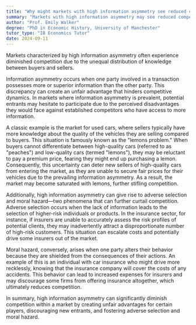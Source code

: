 ```yaml
---
title: "Why might markets with high information asymmetry see reduced competition?"
summary: "Markets with high information asymmetry may see reduced competition due to the imbalance of knowledge between buyers and sellers."
author: "Prof. Emily Walker"
degree: "PhD in Economic History, University of Manchester"
tutor_type: "IB Economics Tutor"
date: 2024-09-11
---
```


Markets characterized by high information asymmetry often experience diminished competition due to the unequal distribution of knowledge between buyers and sellers.

Information asymmetry occurs when one party involved in a transaction possesses more or superior information than the other party. This discrepancy can create an unfair advantage that hinders competitive dynamics. In markets where information asymmetry is prevalent, potential entrants may hesitate to participate due to the perceived disadvantages they would face against established competitors who have access to more information.

A classic example is the market for used cars, where sellers typically have more knowledge about the quality of the vehicles they are selling compared to buyers. This situation is famously known as the "lemons problem." When buyers cannot differentiate between high-quality cars (referred to as "peaches") and low-quality cars (termed "lemons"), they may be reluctant to pay a premium price, fearing they might end up purchasing a lemon. Consequently, this uncertainty can deter new sellers of high-quality cars from entering the market, as they are unable to secure fair prices for their vehicles due to the prevailing information asymmetry. As a result, the market may become saturated with lemons, further stifling competition.

Additionally, high information asymmetry can give rise to adverse selection and moral hazard—two phenomena that can further curtail competition. Adverse selection occurs when the lack of information leads to the selection of higher-risk individuals or products. In the insurance sector, for instance, if insurers are unable to accurately assess the risk profiles of potential clients, they may inadvertently attract a disproportionate number of high-risk customers. This situation can escalate costs and potentially drive some insurers out of the market.

Moral hazard, conversely, arises when one party alters their behavior because they are shielded from the consequences of their actions. An example of this is an individual with car insurance who might drive more recklessly, knowing that the insurance company will cover the costs of any accidents. This behavior can lead to increased expenses for insurers and may discourage some firms from offering insurance altogether, which ultimately reduces competition.

In summary, high information asymmetry can significantly diminish competition within a market by creating unfair advantages for certain players, discouraging new entrants, and fostering adverse selection and moral hazard.
    